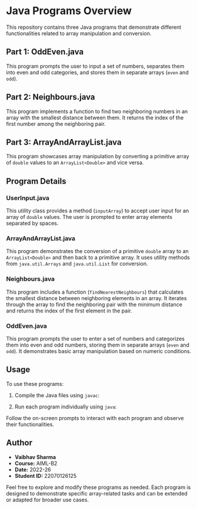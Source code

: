 # Java Programs Overview

This repository contains three Java programs that demonstrate different functionalities related to array manipulation and conversion.

## Part 1: OddEven.java

This program prompts the user to input a set of numbers, separates them into even and odd categories, and stores them in separate arrays (`even` and `odd`).

## Part 2: Neighbours.java

This program implements a function to find two neighboring numbers in an array with the smallest distance between them. It returns the index of the first number among the neighboring pair.

## Part 3: ArrayAndArrayList.java

This program showcases array manipulation by converting a primitive array of `double` values to an `ArrayList<Double>` and vice versa.

## Program Details

### UserInput.java

This utility class provides a method (`inputArray`) to accept user input for an array of `double` values. The user is prompted to enter array elements separated by spaces.

### ArrayAndArrayList.java

This program demonstrates the conversion of a primitive `double` array to an `ArrayList<Double>` and then back to a primitive array. It uses utility methods from `java.util.Arrays` and `java.util.List` for conversion.

### Neighbours.java

This program includes a function (`findNearestNeighbours`) that calculates the smallest distance between neighboring elements in an array. It iterates through the array to find the neighboring pair with the minimum distance and returns the index of the first element in the pair.

### OddEven.java

This program prompts the user to enter a set of numbers and categorizes them into even and odd numbers, storing them in separate arrays (`even` and `odd`). It demonstrates basic array manipulation based on numeric conditions.

## Usage

To use these programs:

1. Compile the Java files using `javac`:

2. Run each program individually using `java`:


Follow the on-screen prompts to interact with each program and observe their functionalities.

## Author

- **Vaibhav Sharma**
- **Course:** AIML-B2
- **Date:** 2022-26
- **Student ID:** 22070126125

Feel free to explore and modify these programs as needed. Each program is designed to demonstrate specific array-related tasks and can be extended or adapted for broader use cases.